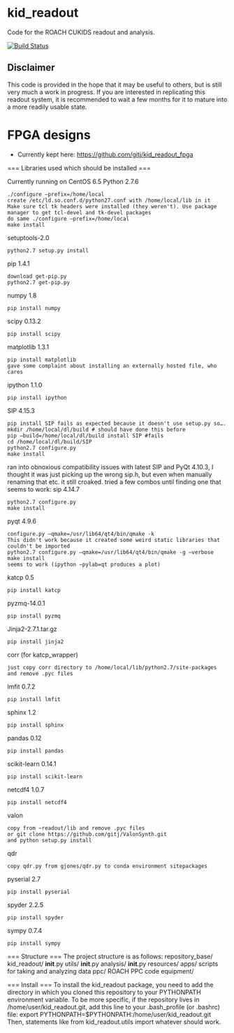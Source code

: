 kid_readout
===========
Code for the ROACH CUKIDS readout and analysis.

[![Build Status](https://travis-ci.org/ColumbiaCMB/kid_readout.svg?branch=master)](https://travis-ci.org/ColumbiaCMB/kid_readout)

Disclaimer
----------
This code is provided in the hope that it may be useful to others, but is still very much a work in progress.
If you are interested in replicating this readout system, it is recommended to wait a few months for it to mature into
a more readily usable state.


FPGA designs
============
  * Currently kept here: https://github.com/gitj/kid_readout_fpga

=== Libraries used  which should be installed ===

Currently running on CentOS 6.5
 Python 2.7.6

    ./configure –prefix=/home/local
    create /etc/ld.so.conf.d/python27.conf with /home/local/lib in it
    Make sure tcl tk headers were installed (they weren't). Use package manager to get tcl-devel and tk-devel packages
    do same ./configure –prefix=/home/local
    make install

setuptools-2.0

    python2.7 setup.py install

pip 1.4.1

    download get-pip.py
    python2.7 get-pip.py

numpy 1.8

    pip install numpy

scipy 0.13.2

    pip install scipy

matplotlib 1.3.1

    pip install matplotlib
    gave some complaint about installing an externally hosted file, who cares

ipython 1.1.0

    pip install ipython

SIP 4.15.3

    pip install SIP fails as expected because it doesn't use setup.py so….
    mkdir /home/local/dl/build # should have done this before
    pip –build=/home/local/dl/build install SIP #fails
    cd /home/local/dl/build/SIP
    python2.7 configure.py
    make install

ran into obnoxious compatibility issues with latest SIP and PyQt 4.10.3, I thought it was just picking up the wrong sip.h, but even when manually renaming that etc. it still croaked. tried a few combos until finding one that seems to work:
sip 4.14.7

    python2.7 configure.py
    make install

pyqt 4.9.6

    configure.py –qmake=/usr/lib64/qt4/bin/qmake -k
    This didn't work because it created some weird static libraries that couldn't be imported
    python2.7 configure.py –qmake=/usr/lib64/qt4/bin/qmake -g –verbose
    make install
    seems to work (ipython –pylab=qt produces a plot)

katcp 0.5

    pip install katcp

pyzmq-14.0.1

    pip install pyzmq

Jinja2-2.7.1.tar.gz

    pip install jinja2

corr (for katcp_wrapper)

    just copy corr directory to /home/local/lib/python2.7/site-packages and remove .pyc files

lmfit 0.7.2

    pip install lmfit

sphinx 1.2

    pip install sphinx

pandas 0.12

    pip install pandas

scikit-learn 0.14.1

    pip install scikit-learn

netcdf4 1.0.7

    pip install netcdf4

valon

    copy from ~readout/lib and remove .pyc files
    or git clone https://github.com/gitj/ValonSynth.git
    and python setup.py install

qdr

    copy qdr.py from gjones/qdr.py to conda environment sitepackages

pyserial 2.7

    pip install pyserial

spyder 2.2.5

    pip install spyder

sympy 0.7.4

    pip install sympy



=== Structure ===
The project structure is as follows:
repository_base/
  kid_readout/
    __init__.py
    utils/
      __init__.py
      <almost everything lives here>
    analysis/
      __init__.py
      <fitting libraries live here>
      resources/
        <experiment info>
    apps/
        scripts for taking and analyzing data
    ppc/
        ROACH PPC code
    equipment/
        <misc routines for talking to test equipment>


=== Install ===
To install the kid_readout package, you need to add the directory in
which you cloned this repository to your PYTHONPATH environment
variable.  To be more specific, if the repository lives in
/home/user/kid_readout.git,
add this line to your .bash_profile (or .bashrc) file:
export PYTHONPATH=$PYTHONPATH:/home/user/kid_readout.git
Then, statements like
from kid_readout.utils import whatever
should work.
